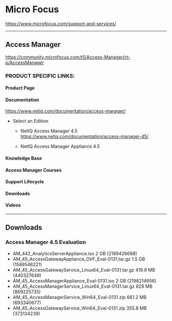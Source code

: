 # Micro Focus
https://www.microfocus.com/support-and-services/
***
## Access Manager
https://community.microfocus.com/t5/Access-Manager/ct-p/AccessManager
	
### PRODUCT SPECIFIC LINKS:
#### Product Page
#### Documentation
https://www.netiq.com/documentation/access-manager/
- Select an Edition
	- NetIQ Access Manager 4.5
		https://www.netiq.com/documentation/access-manager-45/
		
	- NetIQ Access Manager Appliance 4.5

#### Knowledge Base
#### Access Manager Courses
#### Support Lifecycle
#### Downloads
#### Videos

***
## Downloads
### Access Manager 4.5 Evaluation 	
- AM_442_AnalyticsServerAppliance.iso 	2 GB (2189426688)
- AM_45_AccessGatewayAppliance_OVF_Eval-0131.tar.gz 	1.5 GB (1589546221) 	
- AM_45_AccessGatewayService_Linux64_Eval-0131.tar.gz 	419.9 MB (440327648) 	
- AM_45_AccessManagerAppliance_Eval-0131.iso 	2 GB (2198214656) 	
- AM_45_AccessManagerService_Linux64_Eval-0131.tar.gz 	829 MB (869225735) 	
- AM_45_AccessManagerService_Win64_Eval-0131.zip 	661.2 MB (693340677) 	
- AM_45_AccessGatewayService_Win64_Eval-0131.zip 	355.8 MB (373134239) 
